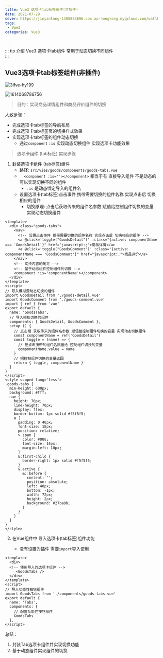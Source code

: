 ```yaml
---
title: Vue3 选项卡tab标签组件(非插件)
date: 2021-07-29
cover: https://jinyanlong-1305883696.cos.ap-hongkong.myqcloud.com/wallhaven-8okmwj.jpg
tags:
 - Vue3
categories: Vue3

---
```


::: tip 介绍
Vue3 选项卡tab组件 常用于动态切换不同组件<br>
:::

<!-- more -->

## Vue3选项卡tab标签组件(非插件)

![3lfve-hy199](https://jinyanlong-1305883696.cos.ap-hongkong.myqcloud.com/3lfve-hy199.gif)



![1614068786756](https://jinyanlong-1305883696.cos.ap-hongkong.myqcloud.com/1614068786756.png)

> 目的：实现商品详情组件和商品评价组件的切换

大致步骤：

- 完成选项卡tab标签的导航布局
- 完成选项卡tab标签页的切换样式效果
- 实现选项卡tab标签的组件动态切换
  - 通过`component` `:is` 实现动态切换组件 实现选项卡功能效果

> 选项卡组件 (tab标签) 实现步骤

1. 封装选项卡组件 (tab标签)组件
   * 路径:  `src/vies/goods/components/goods-tabs.vue`
   * `  <component :is=''></component>` 相当于有 直接导入组件 不是动态的 可以实现切换不同的组件
     * `:is` 是动态绑定导入的组件名
   * 设置选项卡(tab标签)点击事件 携带需要切换的组件名称 实现点击后 切换相应的组件
     * 切换原理: 点击后获取传来的组件名参数 赋值给控制组件切换的变量 实现动态切换组件

```vue
<template>
  <div class="goods-tabs">
    <nav>
      <!-- 设置点击事件 携带需要切换的组件名称 实现点击后 切换相应的组件 -->
      <a @click='toggle("GoodsDetail")' :class="{active: componentName === 'GoodsDetail'}" href="javascript:;">商品详情</a>
      <a @click='toggle("GoodsComment")' :class="{active: componentName === 'GoodsComment'}" href="javascript:;">商品评价</a>
    </nav>
    <!-- 切换内容的地方 -->
    <!-- 基于动态组件控制组件的切换 -->
    <component :is='componentName'></component>
  </div>
</template>
<script>
// 导入模拟要动态切换的组件
import GoodsDetail from './goods-detail.vue'
import GoodsComment from './goods-comment.vue'
import { ref } from 'vue'
export default {
  name: 'GoodsTabs',
  // 导入模拟切换的组件
  components: { GoodsDetail, GoodsComment },
  setup () {
    // 点击后 获取传来的组件名参数 赋值给控制组件切换的变量 实现动态切换组件
    const componentName = ref('GoodsDetail')
    const toggle = (name) => {
      // 把点击携带的组件名赋值给 控制组件切换的变量
      componentName.value = name
    }
    // 把控制组件切换的变量返回
    return { toggle, componentName }
  }
}
</script>
<style scoped lang='less'>
.goods-tabs {
  min-height: 600px;
  background: #fff;
  nav {
    height: 70px;
    line-height: 70px;
    display: flex;
    border-bottom: 1px solid #f5f5f5;
    a {
      padding: 0 40px;
      font-size: 18px;
      position: relative;
      > span {
        color: #000;
        font-size: 16px;
        margin-left: 10px;
      }
      &:first-child {
        border-right: 1px solid #f5f5f5;
      }
      &.active {
        &::before {
          content: '';
          position: absolute;
          left: 40px;
          bottom: -1px;
          width: 72px;
          height: 2px;
          background: #27ba9b;
        }
      }
    }
  }
}
</style>
```

2. 在Vue组件中 导入选项卡(tab标签)组件功能

   * 没有设置为插件 需要`import`导入使用

```vue
<template>
  <div>
  <!-- 使用导入的选项卡组件 -->
     <GoodsTabs />
  </div>
</template>
<script>
// 导入功能性按钮组件
import GoodsTabs from './components/goods-tabs.vue'
export default {
  name: 'Tabs',
  components: {
    // 配置功能性按钮组件
    GoodsTabs
  },
</script>
```

总结：

1. 封装Tab选项卡组件并实现切换功能
2. 基于动态组件实现组件的切换
